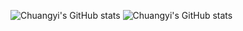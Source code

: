 ![Chuangyi's GitHub stats](https://github-readme-stats.vercel.app/api?username=ChuangyiZhang)
![Chuangyi's GitHub stats](https://github-readme-stats.vercel.app/api?username=ChuangyiZhang&show_icons=true&theme=radical)
